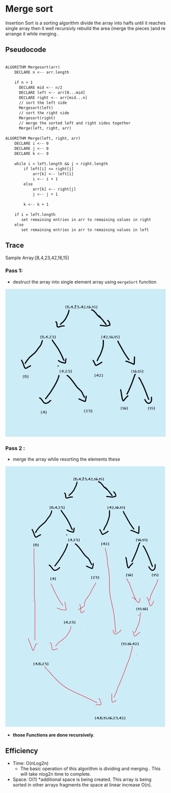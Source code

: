 # Merge sort

Insertion Sort is a sorting algorithm divide the array into halfs until it reaches single array then it well recursivly rebuild the area (merge the pieces )and re arrange it while merging .

## Pseudocode

```Pseudo-code

ALGORITHM Mergesort(arr)
    DECLARE n <-- arr.length
           
    if n > 1
      DECLARE mid <-- n/2
      DECLARE left <-- arr[0...mid]
      DECLARE right <-- arr[mid...n]
      // sort the left side
      Mergesort(left)
      // sort the right side
      Mergesort(right)
      // merge the sorted left and right sides together
      Merge(left, right, arr)

ALGORITHM Merge(left, right, arr)
    DECLARE i <-- 0
    DECLARE j <-- 0
    DECLARE k <-- 0

    while i < left.length && j < right.length
        if left[i] <= right[j]
            arr[k] <-- left[i]
            i <-- i + 1
        else
            arr[k] <-- right[j]
            j <-- j + 1
            
        k <-- k + 1

    if i = left.length
       set remaining entries in arr to remaining values in right
    else
       set remaining entries in arr to remaining values in left

```

## Trace

Sample Array:[8,4,23,42,16,15]

### Pass 1:

* destruct the array into single element array using `mergeSort` function

![sc1](./sc1.jpg)

### Pass 2 :

* merge the array while resorting  the elements  these

![ss1](./ss1.jpg)

* **those Functions are done recursively**.

## Efficiency

* Time: O(nLog2n)
  * The basic operation of this algorithm is dividing and merging . This will take nlog2n time to complete.
* Space: O(1)
  *additional space is being created. This array is being sorted in other arrays fragments  the space at linear increase O(n).
